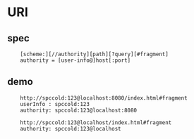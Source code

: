 # URI
## spec		

		[scheme:][//authority][path][?query][#fragment]
		authority = [user-info@]host[:port]
		
## demo

		http://spccold:123@localhost:8080/index.html#fragment
		userInfo : spccold:123
		authority: spccold:123@localhost:8080
		
		http://spccold:123@localhost/index.html#fragment
		authority: spccold:123@localhost